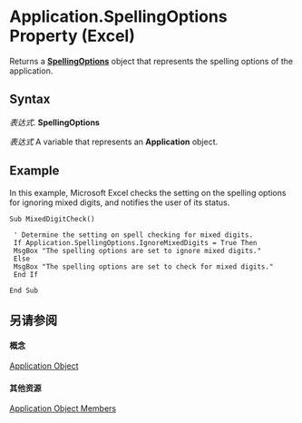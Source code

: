 
# Application.SpellingOptions Property (Excel)

Returns a  **[SpellingOptions](3ba7d0b4-bebb-0cc9-cb50-066d1c19d876.md)** object that represents the spelling options of the application.


## Syntax

 _表达式_. **SpellingOptions**

 _表达式_ A variable that represents an **Application** object.


## Example

In this example, Microsoft Excel checks the setting on the spelling options for ignoring mixed digits, and notifies the user of its status.


```
Sub MixedDigitCheck() 
 
 ' Determine the setting on spell checking for mixed digits. 
 If Application.SpellingOptions.IgnoreMixedDigits = True Then 
 MsgBox "The spelling options are set to ignore mixed digits." 
 Else 
 MsgBox "The spelling options are set to check for mixed digits." 
 End If 
 
End Sub
```


## 另请参阅


#### 概念


[Application Object](19b73597-5cf9-4f56-8227-b5211f657f6f.md)
#### 其他资源


[Application Object Members](http://msdn.microsoft.com/library/4cb9ca42-8d07-cc9c-2d80-4eb9a5921e1e%28Office.15%29.aspx)